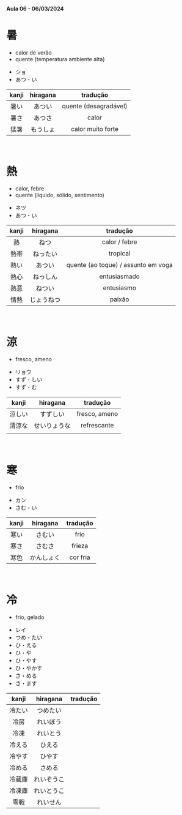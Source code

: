 #### Aula 06 - 06/03/2024


# 暑
<ul><li>calor de verão</li><li>quente (temperatura ambiente alta)</li></ul>

<ul><li>ショ</li><li>あつ・い</li></ul>

| kanji | hiragana | tradução |
|:---:|:---:|:---:|
| 暑い | あつい | quente (desagradável) |
| 暑さ | あつさ | calor |
| 猛暑 | もうしょ | calor muito forte |

<br>


# 熱
<ul><li>calor, febre</li><li>quente (líquido, sólido, sentimento)</li></ul>

<ul><li>ネツ</li><li>あつ・い</li></ul>

| kanji | hiragana | tradução |
|:---:|:---:|:---:|
| 熱 | ねつ | calor / febre |
| 熱帯 | ねったい | tropical |
| 熱い | あつい | quente (ao toque) / assunto em voga |
| 熱心 | ねっしん | entusiasmado |
| 熱意 | ねつい | entusiasmo |
| 情熱 | じょうねつ | paixão |

<br>


# 涼
- fresco, ameno

<ul><li>リョウ</li><li>すず・しい</li><li>すず・む</li></ul>

| kanji | hiragana | tradução |
|:---:|:---:|:---:|
| 涼しい | すずしい | fresco, ameno |
| 清涼な | せいりょうな | refrescante |
|  |  |  |

<br>


# 寒
- frio

<ul><li>カン</li><li>さむ・い</li></ul>

| kanji | hiragana | tradução |
|:---:|:---:|:---:|
| 寒い | さむい | frio |
| 寒さ | さむさ | frieza |
| 寒色 | かんしょく | cor fria |

<br>


# 冷
- frio, gelado

<ul><li>レイ</li><li>つめ・たい</li><li>ひ・える</li><li>ひ・や</li><li>ひ・やす</li><li>ひ・やかす</li><li>さ・める</li><li>さ・ます</li></ul>

| kanji | hiragana | tradução |
|:---:|:---:|:---:|
| 冷たい | つめたい |  |
| 冷房 | れいぼう |  |
| 冷凍 | れいとう |  |
| 冷える | ひえる |  |
| 冷やす | ひやす |  |
| 冷める | さめる |  |
| 冷蔵庫 | れいぞうこ |  |
| 冷凍庫 | れいとうこ |  |
| 零戦 | れいせん |  |